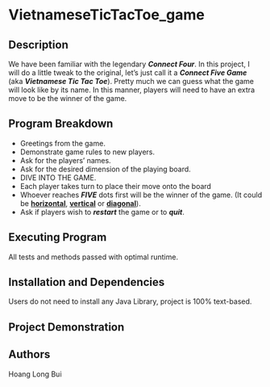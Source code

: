 # VietnameseTicTacToe_game

## Description
We have been familiar with the legendary <b><i>Connect Four</i></b>. In this project, I will do a little tweak to the original, let’s just call it a <b><i>Connect Five Game</i></b> (aka <b><i>Vietnamese Tic Tac Toe</i></b>). Pretty much we can guess what the game will look like by its name. In this manner, players will need to have an extra move to be the winner of the game.

## Program Breakdown
* Greetings from the game.
* Demonstrate game rules to new players.
* Ask for the players’ names.
* Ask for the desired dimension of the playing board.
* DIVE INTO THE GAME.
* Each player takes turn to place their move onto the board
* Whoever reaches <b><i>FIVE</i></b> dots first will be the winner of the game. (It could be <b><u>horizontal</u></b>, <b><u>vertical</u></b> or <b><u>diagonal</u></b>).
* Ask if players wish to <b><i>restart</i></b> the game or to <b><i>quit</i></b>.

## Executing Program
All tests and methods passed with optimal runtime.

## Installation and Dependencies
Users do not need to install any Java Library, project is 100% text-based.  

## Project Demonstration


## Authors
Hoang Long Bui

